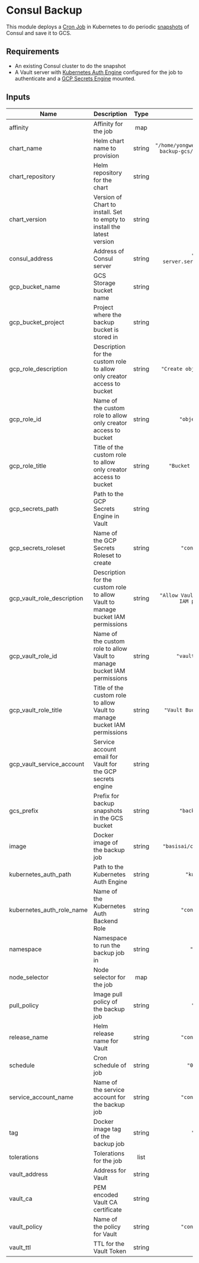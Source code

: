 # Consul Backup

This module deploys a
[Cron Job](https://kubernetes.io/docs/concepts/workloads/controllers/cron-jobs/) in Kubernetes to
do periodic [snapshots](https://www.consul.io/docs/commands/snapshot.html) of Consul and save it to
GCS.

## Requirements

- An existing Consul cluster to do the snapshot
- A Vault server with [Kubernetes Auth Engine](https://www.vaultproject.io/docs/auth/kubernetes.html)
    configured for the job to authenticate and a
    [GCP Secrets Engine](https://www.vaultproject.io/docs/secrets/gcp/index.html) mounted.

## Inputs

| Name | Description | Type | Default | Required |
|------|-------------|:----:|:-----:|:-----:|
| affinity | Affinity for the job | map | `<map>` | no |
| chart\_name | Helm chart name to provision | string | `"/home/yongwen/work/open/consul-backup-gcs/consul-backup-gcs"` | no |
| chart\_repository | Helm repository for the chart | string | `""` | no |
| chart\_version | Version of Chart to install. Set to empty to install the latest version | string | `""` | no |
| consul\_address | Address of Consul server | string | `"consul-server.service.consul:8500"` | no |
| gcp\_bucket\_name | GCS Storage bucket name | string | n/a | yes |
| gcp\_bucket\_project | Project where the backup bucket is stored in | string | n/a | yes |
| gcp\_role\_description | Description for the custom role to allow only creator access to bucket | string | `"Create objects in buckets."` | no |
| gcp\_role\_id | Name of the custom role to allow only creator access to bucket | string | `"object-creator"` | no |
| gcp\_role\_title | Title of the custom role to allow only creator access to bucket | string | `"Bucket Object Creator"` | no |
| gcp\_secrets\_path | Path to the GCP Secrets Engine in Vault | string | `"gcp"` | no |
| gcp\_secrets\_roleset | Name of the GCP Secrets Roleset to create | string | `"consul_backup"` | no |
| gcp\_vault\_role\_description | Description for the custom role to allow Vault to manage bucket IAM permissions | string | `"Allow Vault to manage bucket IAM permissions"` | no |
| gcp\_vault\_role\_id | Name of the custom role to allow Vault to manage bucket IAM permissions | string | `"vault-bucket-iam"` | no |
| gcp\_vault\_role\_title | Title of the custom role to allow Vault to manage bucket IAM permissions | string | `"Vault Bucket IAM Manager"` | no |
| gcp\_vault\_service\_account | Service account email for Vault for the GCP secrets engine | string | n/a | yes |
| gcs\_prefix | Prefix for backup snapshots in the GCS bucket | string | `"backup/consul/"` | no |
| image | Docker image of the backup job | string | `"basisai/consul-backup-gcs"` | no |
| kubernetes\_auth\_path | Path to the Kubernetes Auth Engine | string | `"kubernetes"` | no |
| kubernetes\_auth\_role\_name | Name of the Kubernetes Auth Backend Role | string | `"consul_backup"` | no |
| namespace | Namespace to run the backup job in | string | `"default"` | no |
| node\_selector | Node selector for the job | map | `<map>` | no |
| pull\_policy | Image pull policy of the backup job | string | `"Always"` | no |
| release\_name | Helm release name for Vault | string | `"consul_backup"` | no |
| schedule | Cron schedule of job | string | `"0 3 * * *"` | no |
| service\_account\_name | Name of the service account for the backup job | string | `"consul-backup"` | no |
| tag | Docker image tag of the backup job | string | `"latest"` | no |
| tolerations | Tolerations for the job | list | `<list>` | no |
| vault\_address | Address for Vault | string | n/a | yes |
| vault\_ca | PEM encoded Vault CA certificate | string | n/a | yes |
| vault\_policy | Name of the policy for Vault | string | `"consul_backup"` | no |
| vault\_ttl | TTL for the Vault Token | string | `"300"` | no |
